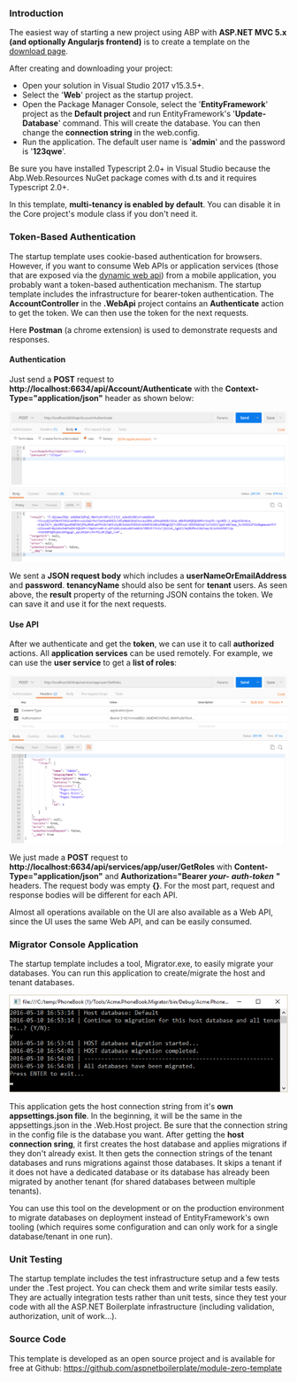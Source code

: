 ### Introduction

The easiest way of starting a new project using ABP with **ASP.NET MVC 5.x (and optionally Angularjs frontend)** is to create a template on the [download page](/Templates).

After creating and downloading your project:

-   Open your solution in Visual Studio 2017 v15.3.5+.
-   Select the '**Web**' project as the startup project.
-   Open the Package Manager Console, select the '**EntityFramework**' project
    as the **Default project** and run EntityFramework's
    '**Update-Database**' command. This will create the database. You
    can then change the **connection string** in the web.config.
-   Run the application. The default user name is '**admin**' and the password is
    '**123qwe**'.

Be sure you have installed Typescript 2.0+ in Visual Studio
because the Abp.Web.Resources NuGet package comes with d.ts and it requires
Typescript 2.0+.

In this template, **multi-tenancy is enabled by default**. You can
disable it in the Core project's module class if you don't need it.

### Token-Based Authentication

The startup template uses cookie-based authentication for browsers. However,
if you want to consume Web APIs or application services (those that are
exposed via the [dynamic web api](/Pages/Documents/Dynamic-Web-API)) from a
mobile application, you probably want a token-based authentication
mechanism. The startup template includes the infrastructure for bearer-token
 authentication. The **AccountController** in the **.WebApi** project contains
an **Authenticate** action to get the token. We can then use the token for the
next requests.

Here **Postman** (a chrome extension) is used to demonstrate
requests and responses.

#### Authentication

Just send a **POST** request to
**http://localhost:6634/api/Account/Authenticate** with the
**Context-Type="application/json"** header as shown below:

<img src="../images/startup-mvc5-postman-authanticate.png" alt="Request for token" class="img-thumbnail" />

We sent a **JSON request body** which includes a **userNameOrEmailAddress** and
**password**. **tenancyName** should also be sent for **tenant** users.
As seen above, the **result** property of the returning JSON contains the token.
We can save it and use it for the next requests.

#### Use API

After we authenticate and get the **token**, we can use it to call
**authorized** actions. All **application services** can be
used remotely. For example, we can use the **user service** to get a
**list of roles**:

<img src="../images/startup-mvc5-postman-getroles.png" alt="Authorization via token" class="img-thumbnail" />

We just made a **POST** request to
**http://localhost:6634/api/services/app/user/GetRoles** with
**Content-Type="application/json"** and **Authorization="Bearer
*your-*** ***auth-token*** **"** headers. The request body was empty **{}**.
For the most part, request and response bodies will be different for each API.

Almost all operations available on the UI are also available as a Web API,
since the UI uses the same Web API, and can be easily consumed.

### Migrator Console Application

The startup template includes a tool, Migrator.exe, to easily migrate your
databases. You can run this application to create/migrate the host and
tenant databases.

<img src="../images/database-migrator.png" alt="Database Migrator" class="img-thumbnail" />

This application gets the host connection string from it's **own
appsettings.json file**. In the beginning, it will be the 
same in the appsettings.json in the .Web.Host project. 
Be sure that the connection string
in the config file is the database you want. After getting the **host**
**connection sring**, it first creates the host database and applies
migrations if they don't already exist. It then gets the connection strings of the
tenant databases and runs migrations against those databases. It skips a
tenant if it does not have a dedicated database or its database has already
been migrated by another tenant (for shared databases between multiple
tenants).

You can use this tool on the development or on the production environment to
migrate databases on deployment instead of EntityFramework's own
tooling (which requires some configuration and can only work for a single
database/tenant in one run).

### Unit Testing

The startup template includes the test infrastructure setup and a few tests
under the .Test project. You can check them and write similar tests
easily. They are actually integration tests rather than unit tests,
since they test your code with all the ASP.NET Boilerplate infrastructure
(including validation, authorization, unit of work...).

### Source Code

This template is developed as an open source project and is available for free at Github:
<https://github.com/aspnetboilerplate/module-zero-template>
